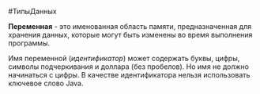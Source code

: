 #ТипыДанных 

**Переменная** - это именованная область памяти, предназначенная для хранения данных, которые могут быть изменены во время выполнения программы.

Имя переменной (*идентификатор*) может содержать буквы, цифры, символы подчеркивания и доллара (без пробелов). Но имя не должно начинаться с цифры. В качестве идентификатора нельзя использовать ключевое слово Java.

